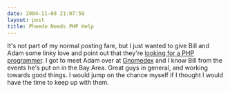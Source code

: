 ```yaml
---
date: 2004-11-08 21:07:59
layout: post
title: Pheedo Needs PHP Help
---
```


It's not part of my normal posting fare, but I just wanted to give Bill and Adam some linky love and point out that they're [looking for a PHP programmer](http://www.pheedo.info/archives/000225.html). I got to meet Adam over at [Gnomedex](http://www.gnomedex.com/) and I know Bill from the events he's put on in the Bay Area. Great guys in general, and working towards good things. I would jump on the chance myself if I thought I would have the time to keep up with them.
